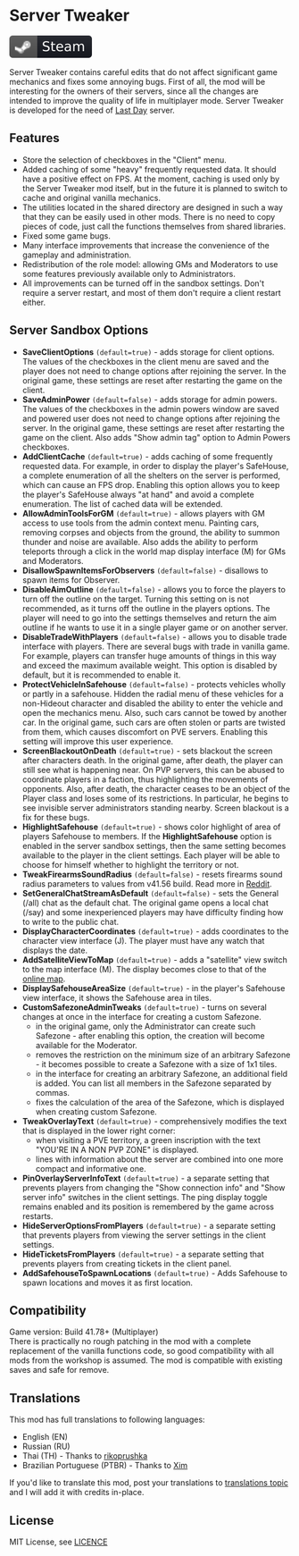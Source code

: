 # Server Tweaker
[![Steam Workshop](assets/steam.svg)](https://steamcommunity.com/sharedfiles/filedetails/?id=2951816996)

Server Tweaker contains careful edits that do not affect significant game mechanics and fixes some annoying bugs. First of all, the mod will be interesting for the owners of their servers, since all the changes are intended to improve the quality of life in multiplayer mode. Server Tweaker is developed for the need of [Last Day](https://last-day.wargm.ru) server.

## Features
* Store the selection of checkboxes in the "Client" menu.
* Added caching of some "heavy" frequently requested data. It should have a positive effect on FPS. At the moment, caching is used only by the Server Tweaker mod itself, but in the future it is planned to switch to cache and original vanilla mechanics.
* The utilities located in the shared directory are designed in such a way that they can be easily used in other mods. There is no need to copy pieces of code, just call the functions themselves from shared libraries.
* Fixed some game bugs.
* Many interface improvements that increase the convenience of the gameplay and administration.
* Redistribution of the role model: allowing GMs and Moderators to use some features previously available only to Administrators.
* All improvements can be turned off in the sandbox settings. Don't require a server restart, and most of them don't require a client restart either.

## Server Sandbox Options
* **SaveClientOptions** `(default=true)` - adds storage for client options. The values of the checkboxes in the client menu are saved and the player does not need to change options after rejoining the server. In the original game, these settings are reset after restarting the game on the client.
* **SaveAdminPower** `(default=false)` - adds storage for admin powers. The values of the checkboxes in the admin powers window are saved and powered user does not need to change options after rejoining the server. In the original game, these settings are reset after restarting the game on the client. Also adds "Show admin tag" option to Admin Powers checkboxes.
* **AddClientCache** `(default=true)` - adds caching of some frequently requested data. For example, in order to display the player's SafeHouse, a complete enumeration of all the shelters on the server is performed, which can cause an FPS drop. Enabling this option allows you to keep the player's SafeHouse always "at hand" and avoid a complete enumeration. The list of cached data will be extended.
* **AllowAdminToolsForGM** `(default=true)` - allows players with GM access to use tools from the admin context menu. Painting cars, removing corpses and objects from the ground, the ability to summon thunder and noise are available. Also adds the ability to perform teleports through a click in the world map display interface (M) for GMs and Moderators.
* **DisallowSpawnItemsForObservers** `(default=false)` - disallows to spawn items for Observer.
* **DisableAimOutline** `(default=false)` - allows you to force the players to turn off the outline on the target. Turning this setting on is not recommended, as it turns off the outline in the players options. The player will need to go into the settings themselves and return the aim outline if he wants to use it in a single player game or on another server.
* **DisableTradeWithPlayers** `(default=false)` - allows you to disable trade interface with players. There are several bugs with trade in vanilla game. For example, players can transfer huge amounts of things in this way and exceed the maximum available weight. This option is disabled by default, but it is recommended to enable it.
* **ProtectVehicleInSafehouse** `(default=false)` - protects vehicles wholly or partly in a safehouse. Hidden the radial menu of these vehicles for a non-Hideout character and disabled the ability to enter the vehicle and open the mechanics menu. Also, such cars cannot be towed by another car. In the original game, such cars are often stolen or parts are twisted from them, which causes discomfort on PVE servers. Enabling this setting will improve this user experience.
* **ScreenBlackoutOnDeath** `(default=true)` - sets blackout the screen after characters death. In the original game, after death, the player can still see what is happening near. On PVP servers, this can be abused to coordinate players in a faction, thus highlighting the movements of opponents. Also, after death, the character ceases to be an object of the Player class and loses some of its restrictions. In particular, he begins to see invisible server administrators standing nearby. Screen blackout is a fix for these bugs.
* **HighlightSafehouse** `(default=true)` - shows color highlight of area of players Safehouse to members. If the **HighlightSafehouse** option is enabled in the server sandbox settings, then the same setting becomes available to the player in the client settings. Each player will be able to choose for himself whether to highlight the territory or not.
* **TweakFirearmsSoundRadius** `(default=false)` - resets firearms sound radius parameters to values from v41.56 build. Read more in [Reddit](https://www.reddit.com/r/projectzomboid/comments/ref3if/b4160_weapos_changes_guns_sound_radius).
* **SetGeneralChatStreamAsDefault** `(default=false)` - sets the General (/all) chat as the default chat. The original game opens a local chat (/say) and some inexperienced players may have difficulty finding how to write to the public chat.
* **DisplayCharacterCoordinates** `(default=true)` - adds coordinates to the character view interface (J). The player must have any watch that displays the date.
* **AddSatelliteViewToMap** `(default=true)` - adds a "satellite" view switch to the map interface (M). The display becomes close to that of the [online map](https://map.projectzomboid.com).
* **DisplaySafehouseAreaSize** `(default=true)` - in the player's Safehouse view interface, it shows the Safehouse area in tiles.
* **CustomSafezoneAdminTweaks** `(default=true)` - turns on several changes at once in the interface for creating a custom Safezone.
    - in the original game, only the Administrator can create such Safezone - after enabling this option, the creation will become available for the Moderator.
    - removes the restriction on the minimum size of an arbitrary Safezone - it becomes possible to create a Safezone with a size of 1x1 tiles.
    - in the interface for creating an arbitrary Safezone, an additional field is added. You can list all members in the Safezone separated by commas.
    - fixes the calculation of the area of the Safezone, which is displayed when creating custom Safezone.
* **TweakOverlayText** `(default=true)` - comprehensively modifies the text that is displayed in the lower right corner:
    - when visiting a PVE territory, a green inscription with the text "YOU'RE IN A NON PVP ZONE" is displayed.
    - lines with information about the server are combined into one more compact and informative one.
* **PinOverlayServerInfoText** `(default=true)` - a separate setting that prevents players from changing the "Show connection info" and "Show server info" switches in the client settings. The ping display toggle remains enabled and its position is remembered by the game across restarts.
* **HideServerOptionsFromPlayers** `(default=true)` - a separate setting that prevents players from viewing the server settings in the client settings.
* **HideTicketsFromPlayers** `(default=true)` - a separate setting that prevents players from creating tickets in the client panel.
* **AddSafehouseToSpawnLocations** `(default=true)` - Adds Safehouse to spawn locations and moves it as first location.

## Compatibility
Game version: Build 41.78+ (Multiplayer)  
There is practically no rough patching in the mod with a complete replacement of the vanilla functions code, so good compatibility with all mods from the workshop is assumed. The mod is compatible with existing saves and safe for remove.

## Translations
This mod has full translations to following languages:

* English (EN)
* Russian (RU)
* Thai (TH) - Thanks to [rikoprushka](https://github.com/rikoprushka)
* Brazilian Portuguese (PTBR) - Thanks to [Xim](https://steamcommunity.com/id/BryanXim)

If you'd like to translate this mod, post your translations to [translations topic](https://steamcommunity.com/workshop/filedetails/discussion/2951816996/3824159062924268441) and I will add it with credits in-place.

## License
MIT License, see [LICENCE](LICENSE)  
